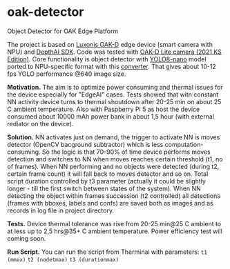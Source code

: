 # oak-detector
Object Detector for OAK Edge Platform

The project is based on [Luxonis OAK-D](https://shop.luxonis.com/products/oak-d-lite-1) edge device (smart camera with NPU) and [DepthAI SDK](https://docs-old.luxonis.com/projects/sdk/en/latest/index.html). Code was tested with [OAK-D Lite camera (2021 KS Edition)](https://www.kickstarter.com/projects/opencv/opencv-ai-kit-oak-depth-camera-4k-cv-edge-object-detection?ref=discovery&term=openCV&total_hits=13&category_id=338). Core functionality is object detector with [YOLO8-nano](https://github.com/ultralytics/ultralytics) model ported to NPU-specific format with this [converter](https://www.tools.luxonis.com/). That gives about 10-12 fps YOLO performance @640 image size.

**Motivation.** The aim is to optimize power consuming and thermal issues for the device especially for "EdgeAI" cases. Tests showed that witn constant NN activity device turns to thermal shoutdown after 20-25 min on about 25 C ambient temperature. Also with Paspberry Pi 5 as host the device consumed about 10000 mAh power bank in about 1,5 hour (with external rediator on the device).

**Solution.** NN activates just on demand, the trigger to activate NN is moves detector (OpenCV bacground subtractor) which is less computation-consuming. So the logic is that 70-90% of time device performs moves detection and switches to NN when moves reaches certain threshold (t1, no of frames). When NN performing and no objects were detected (during t2, certain frame count) it will fall back to moves detector and so on. Total script duration controlled by t3 parameter (actually it could be slightly longer - till the first switch between states of the system).
When NN detecting the object within frames succession (t2 controlled) all detections (frames with bboxes, labels and confs) are saved both as images and as records in log file in project directory.

**Tests.** Device thermal tolerance was rise from 20-25 min@25 C ambient to at less up to 2,5 hrs@35+ C ambient temperature. Power efficiency test will coming soon.

**Run Script.** You can run the script from Therminal with parameters:
```t1 (mmax)```
```t2 (nodetmax)```
```t3 (durationmax)```
